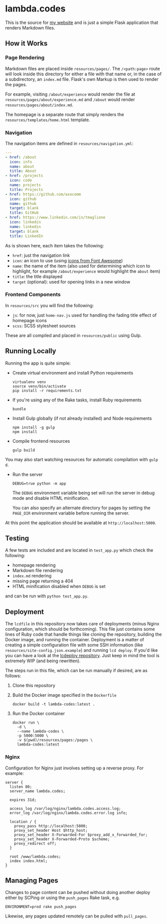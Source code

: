 # lambda.codes

This is the source for [my website](https://lambda.codes) and is just
a simple Flask application that renders Markdown files.

## How it Works

### Page Rendering

Markdown files are placed inside `resources/pages/`. The
`/<path:page>` route will look inside this directory for either a file
with that name or, in the case of a subdirectory, an `index.md`
file. Flask's own Markup is then used to render the pages.

For example, visiting `/about/experience` would render the file at
`resources/pages/about/experience.md` and `/about` would render
`resources/pages/about/index.md`.

The homepage is a separate route that simply renders the
`resources/templates/home.html` template.

### Navigation

The navigation items are defined in `resources/navigation.yml`:

``` yaml
---
- href: /about
  icon: info
  name: about
  title: About
- href: /projects
  icon: code
  name: projects
  title: Projects
- href: https://github.com/axocomm
  icon: github
  name: github
  target: blank
  title: GitHub
- href: https://www.linkedin.com/in/tmaglione
  icon: linkedin
  name: linkedin
  target: blank
  title: LinkedIn
```

As is shown here, each item takes the following:

* `href`: just the navigation link
* `icon`: an icon to use (using [icons from Font
  Awesome](http://fontawesome.io/icons/))
* `name`: the name of the item (also used for determining which icon
  to highlight, for example `/about/experience` would highlight the
  `about` item)
* `title`: the title displayed
* `target` (optional): used for opening links in a new window

### Frontend Components

In `resources/src` you will find the following:

* `js`: for now, just `home-nav.js` used for handling the fading title
  effect of homepage icons
* `scss`: SCSS stylesheet sources

These are all compiled and placed in `resources/public` using Gulp.

## Running Locally

Running the app is quite simple:

* Create virtual environment and install Python requirements

    ```
    virtualenv venv
    source venv/bin/activate
    pip install -r requirements.txt
    ```

* If you're using any of the Rake tasks, install Ruby requirements

    ```
    bundle
    ```

* Install Gulp globally (if not already installed) and Node
  requirements

    ```
    npm install -g gulp
    npm install
    ```

* Compile frontend resources

    ```
    gulp build
    ```

You may also start watching resources for automatic compilation with
`gulp d`.

* Run the server

    ```
    DEBUG=true python -m app
    ```

    The `DEBUG` environment variable being set will run the server in
    debug mode and disable HTML minification.

    You can also specify an alternate directory for pages by setting
    the `PAGE_DIR` environment variable before running the server.

At this point the application should be available at
`http://localhost:5000`.

## Testing

A few tests are included and are located in `test_app.py` which check
the following:

* homepage rendering
* Markdown file rendering
* `index.md` rendering
* missing page returning a 404
* HTML minification disabled when `DEBUG` is set

and can be run with `python test_app.py`.

## Deployment

The `lcdfile` in this repository now takes care of deployments (minus
Nginx configuration, which should be forthcoming). This file just
contains some lines of Ruby code that handle things like cloning the
repository, building the Docker image, and running the
container. Deployment is a matter of creating a simple configuration
file with some SSH information (like
`resources/site-config.json.example`) and running `lcd deploy`. If
you'd like you can have a look at the [lcdeploy
repository](https://github.com/axocomm/lcdeploy). Just keep in mind
the tool is extremely WIP (and being rewritten).

The steps run in this file, which can be run manually if desired, are
as follows:

1. Clone this repository

2. Build the Docker image specified in the `Dockerfile`

    `docker build -t lambda-codes:latest .`

3. Run the Docker container

    ```
    docker run \
      -d \
      --name lambda-codes \
      -p 5000:5000 \
      -v $(pwd)/resources/pages:/pages \
      lambda-codes:latest
    ```

### Nginx

Configuration for Nginx just involves setting up a reverse proxy. For
example:

``` nginx
server {
  listen 80;
  server_name lambda.codes;

  expires 31d;

  access_log /var/log/nginx/lambda.codes.access.log;
  error_log /var/log/nginx/lambda.codes.error.log info;

  location / {
    proxy_pass http://localhost:5000;
    proxy_set_header Host $http_host;
    proxy_set_header X-Forwarded-For $proxy_add_x_forwarded_for;
    proxy_set_header X-Forwarded-Proto $scheme;
    proxy_redirect off;
  }

  root /www/lambda.codes;
  index index.html;
}
```

## Managing Pages

Changes to page content can be pushed without doing another deploy
either by SCPing or using the `push_pages` Rake task, e.g.

```
ENVIRONMENT=prod rake push_pages
```

Likewise, any pages updated remotely can be pulled with `pull_pages`.
